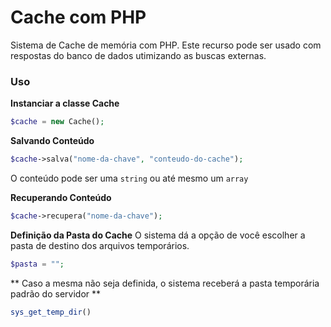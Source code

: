 # Cache com PHP
Sistema de Cache de memória com PHP.
Este recurso pode ser usado com respostas do banco de dados utimizando as buscas externas.

### Uso

**Instanciar a classe Cache**
```php
$cache = new Cache();
```

**Salvando Conteúdo**
```php
$cache->salva("nome-da-chave", "conteudo-do-cache");
```
O conteúdo pode ser uma `string` ou até mesmo um `array`

**Recuperando Conteúdo**
```php
$cache->recupera("nome-da-chave");
```

**Definição da Pasta do Cache**
O sistema dá a opção de você escolher a pasta de destino dos arquivos temporários.
```php
$pasta = "";
```

** Caso a mesma não seja definida, o sistema receberá a pasta temporária padrão do servidor **
```php
sys_get_temp_dir()
```
